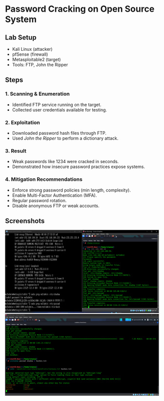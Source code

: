 # Password Cracking on Open Source System

## Lab Setup
- Kali Linux (attacker)
- pfSense (firewall)
- Metasploitable2 (target)
- Tools: FTP, John the Ripper

## Steps

### 1. Scanning & Enumeration
- Identified FTP service running on the target.
- Collected user credentials available for testing.

### 2. Exploitation
- Downloaded password hash files through FTP.
- Used *John the Ripper* to perform a dictionary attack.

### 3. Result
- Weak passwords like 1234 were cracked in seconds.
- Demonstrated how insecure password practices expose systems.

### 4. Mitigation Recommendations
- Enforce strong password policies (min length, complexity).
- Enable Multi-Factor Authentication (MFA).
- Regular password rotation.
- Disable anonymous FTP or weak accounts.

## Screenshots
![FTP Service Detected](./screenshots/ftp_hash.png)   
![John the Ripper in Action](./screenshots/cracking_process.png)
